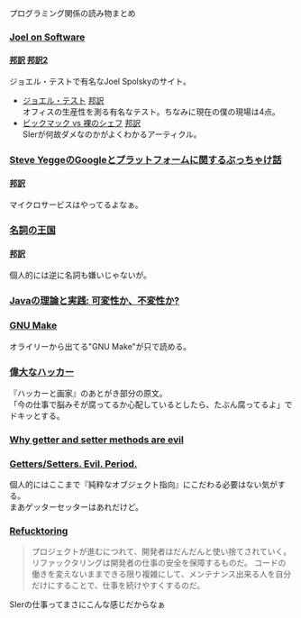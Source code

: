 
プログラミング関係の読み物まとめ

### [Joel on Software](http://www.joelonsoftware.com/)
#### [邦訳](http://japanese.joelonsoftware.com/index.html) [邦訳2](http://local.joelonsoftware.com/wiki/Main_Page)  
ジョエル・テストで有名なJoel Spolskyのサイト。  

* [ジョエル・テスト](http://www.joelonsoftware.com/articles/fog0000000043.html) [邦訳](http://japanese.joelonsoftware.com/Articles/TheJoelTest.html)  
オフィスの生産性を測る有名なテスト。ちなみに現在の僕の現場は4点。
* [ビックマック vs 裸のシェフ](http://www.joelonsoftware.com/articles/fog0000000024.html) [邦訳](http://japanese.joelonsoftware.com/Articles/BigMacsvs.TheNakedChef.html)  
SIerが何故ダメなのかがよくわかるアーティクル。

### [Steve YeggeのGoogleとプラットフォームに関するぶっちゃけ話](https://plus.google.com/+RipRowan/posts/eVeouesvaVX)
#### [邦訳](http://anond.hatelabo.jp/20111018190933)
マイクロサービスはやってるよなぁ。

### [名詞の王国](http://steve-yegge.blogspot.jp/2006/03/execution-in-kingdom-of-nouns.html?m=1)
#### [邦訳](http://d.hatena.ne.jp/kazu-yamamoto/20080722/1216734420)
個人的には逆に名詞も嫌いじゃないが。

### [Javaの理論と実践: 可変性か、不変性か?](https://www.ibm.com/developerworks/jp/java/library/j-jtp02183/)

### [GNU Make](http://www.oreilly.co.jp/library/4873112699/)
オライリーから出てる"GNU Make"が只で読める。

### [偉大なハッカー](http://www.paulgraham.com/gh.html)
『ハッカーと画家』のあとがき部分の原文。  
「今の仕事で脳みそが腐ってるか心配しているとしたら、たぶん腐ってるよ」でドキッとする。  

### [Why getter and setter methods are evil](http://www.javaworld.com/article/2073723/core-java/why-getter-and-setter-methods-are-evil.html)
### [Getters/Setters. Evil. Period.](http://www.yegor256.com/2014/09/16/getters-and-setters-are-evil.html)
個人的にはここまで『純粋なオブジェクト指向』にこだわる必要はない気がする。  
まあゲッターセッターはあれだけど。

### [Refucktoring](http://chris-alexander.co.uk/on-engineering/dev/refucktoring-my-take/)
> プロジェクトが進むにつれて、開発者はだんだんと使い捨てされていく。
> リファックタリングは開発者の仕事の安全を保障するものだ。
> コードの働きを変えないままできる限り複雑にして、メンテナンス出来る人を自分だけにすることで、仕事を続けやすくするのだ。

SIerの仕事ってまさにこんな感じだからなぁ  
